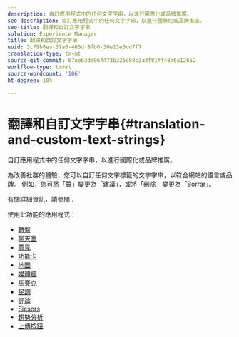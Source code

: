 ```yaml
---
description: 自訂應用程式中的任何文字字串，以進行國際化或品牌推廣。
seo-description: 自訂應用程式中的任何文字字串，以進行國際化或品牌推廣。
seo-title: 翻譯和自訂文字字串
solution: Experience Manager
title: 翻譯和自訂文字字串
uuid: 3c79b8ea-37a0-465d-8fb0-30e13e0cd7f7
translation-type: tm+mt
source-git-commit: 67aeb3de964473b326c88c3a3f81ff48a6a12652
workflow-type: tm+mt
source-wordcount: '106'
ht-degree: 10%

---
```



# 翻譯和自訂文字字串{#translation-and-custom-text-strings}

自訂應用程式中的任何文字字串，以進行國際化或品牌推廣。

為改善社群的體驗，您可以自訂任何文字標籤的文字字串，以符合網站的語言或品牌。 例如，您可將「贊」變更為「建議」，或將「刪除」變更為「Borrar」。

有關詳細資訊，請參閱 [](../c-settings-other/c-translation-sets/c-translation-sets.md#c_translation_sets).

使用此功能的應用程式：

* [轉盤](../c-about-apps/c-carousel-app/c-carousel-app.md#c_carousel_app)
* [聊天室](../c-about-apps/c-chat-app/c-chat-app.md#c_chat_app)
* [意見](/help/using/c-about-apps/c-comments/c-comments.md)
* [功能卡](../c-about-apps/c-feature-card-app/c-feature-card-app.md#c_feature_card_app)
* [地圖](../c-about-apps/c-map-app/c-map-app.md#c_map_app)
* [媒體牆](../c-about-apps/c-media-wall-app/c-media-wall-app.md#c_media_wall_app)
* [馬賽克](../c-about-apps/c-mosaic-app/c-mosaic-app.md#c_mosaic_app)
* [民調](../c-about-apps/c-polls-app/c-polls-app.md#c_polls_app)
* [評論](../c-about-apps/c-reviews-app/c-reviews-app.md#c_reviews_app)
* [Siesors](../c-about-apps/c-sidenotes-app/c-sidenotes-app.md#c_sidenotes_app)
* [趨勢分析](../c-about-apps/c-trending-app/c-trending-app.md#c_trending_app)
* [上傳按鈕](../c-about-apps/c-upload-button-app/c-upload-button-app.md#c_upload_button_app)


